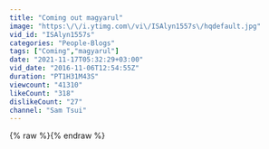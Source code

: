 ```yaml
---
title: "Coming out magyarul"
image: "https:\/\/i.ytimg.com\/vi\/ISAlyn1557s\/hqdefault.jpg"
vid_id: "ISAlyn1557s"
categories: "People-Blogs"
tags: ["Coming","magyarul"]
date: "2021-11-17T05:32:29+03:00"
vid_date: "2016-11-06T12:54:55Z"
duration: "PT1H31M43S"
viewcount: "41310"
likeCount: "318"
dislikeCount: "27"
channel: "Sam Tsui"
---
```

{% raw %}{% endraw %}
